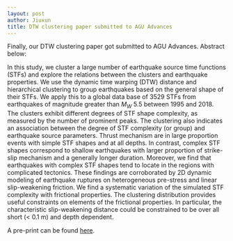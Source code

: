 ```yaml
---
layout: post
author: Jiuxun
title: DTW clustering paper submitted to AGU Advances
---
```


Finally, our DTW clustering paper got submitted to AGU Advances. Abstract below:

In this study, we cluster a large number of earthquake source time functions (STFs) and explore the relations between the clusters and earthquake properties. We use the dynamic time warping (DTW) distance and hierarchical clustering to group earthquakes based on the general shape of their STFs. We apply this to a global data base of 3529 STFs from earthquakes of magnitude greater than $M_W$ 5.5 between 1995 and 2018. The clusters exhibit different degrees of STF shape complexity, as measured by the number of prominent peaks. The clustering also indicates an association between the degree of STF complexity (or group) and earthquake source parameters. Thrust mechanism are in large proportion events with simple STF shapes and at all depths. In contrast, complex STF shapes correspond to shallow earthquakes with larger proportion of strike-slip mechanism and a generally longer duration. Moreover, we find that earthquakes with complex STF shapes tend to locate in the regions with complicated  tectonics. These findings are corroborated by 2D dynamic modeling of earthquake ruptures on heterogeneous pre-stress and linear slip-weakening friction. We find a systematic variation of the simulated STF complexity with frictional properties. The clustering distribution provides useful constraints on elements of the frictional properties. In particular, the characteristic slip-weakening distance could be constrained to be over all short ($<$ 0.1 m) and depth dependent.


A pre-print can be found [here](https://doi.org/10.1002/essoar.10503349.1).
